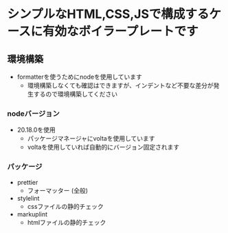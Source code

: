 # シンプルなHTML,CSS,JSで構成するケースに有効なボイラープレートです

## 環境構築

- formatterを使うためにnodeを使用しています
  - 環境構築しなくても確認はできますが、インデントなど不要な差分が発生するので環境構築してください

### nodeバージョン

- 20.18.0を使用
  - パッケージマネージャにvoltaを使用しています
  - voltaを使用していれば自動的にバージョン固定されます

### パッケージ

- prettier
  - フォーマッター (全般)
- stylelint
  - cssファイルの静的チェック
- markuplint
  - htmlファイルの静的チェック
